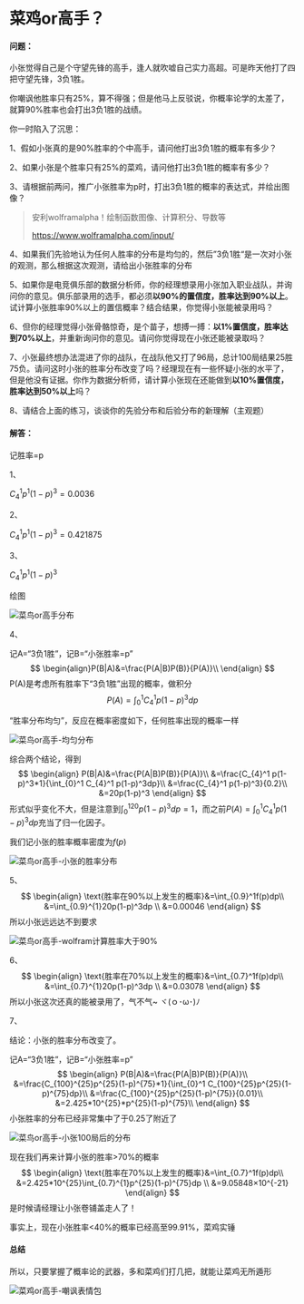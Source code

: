 # 菜鸡or高手？

#### 问题：

小张觉得自己是个守望先锋的高手，逢人就吹嘘自己实力高超。可是昨天他打了四把守望先锋，3负1胜。

你嘲讽他胜率只有25%，算不得强；但是他马上反驳说，你概率论学的太差了，就算90%胜率也会打出3负1胜的战绩。

你一时陷入了沉思：

1、假如小张真的是90%胜率的个中高手，请问他打出3负1胜的概率有多少？

2、如果小张是个胜率只有25%的菜鸡，请问他打出3负1胜的概率有多少？

3、请根据前两问，推广小张胜率为p时，打出3负1胜的概率的表达式，并绘出图像？

>  安利wolframalpha！绘制函数图像、计算积分、导数等
>
> https://www.wolframalpha.com/input/

4、如果我们先验地认为任何人胜率的分布是均匀的，然后”3负1胜“是一次对小张的观测，那么根据这次观测，请给出小张胜率的分布

5、如果你是电竞俱乐部的数据分析师，你的经理想录用小张加入职业战队，并询问你的意见。俱乐部录用的选手，都必须**以90%的置信度，胜率达到90%以上**。试计算小张胜率90%以上的置信概率？结合结果，你觉得小张能被录用吗？

6、但你的经理觉得小张骨骼惊奇，是个苗子，想搏一搏：**以1%置信度，胜率达到70%以上**，并重新询问你的意见。请问你觉得现在小张还能被录取吗？

7、小张最终想办法混进了你的战队，在战队他又打了96局，总计100局结果25胜75负。请问这时小张的胜率分布改变了吗？经理现在有一些怀疑小张的水平了，但是他没有证据。你作为数据分析师，请计算小张现在还能做到**以10%置信度，胜率达到50%以上**吗？

8、请结合上面的练习，谈谈你的先验分布和后验分布的新理解（主观题）



#### 解答：

记胜率=p

1、

$C_{4}^{1}p^1(1-p)^3=0.0036$



2、

$C_{4}^{1}p^1(1-p)^3=0.421875$



3、

$C_{4}^{1}p^1(1-p)^3$

绘图

![菜鸟or高手分布](E:\KeepLearning\MathforCoder\智商题\images\菜鸟or高手分布.png)



4、

记A=“3负1胜”，记B=“小张胜率=p”
$$
\begin{align}P(B|A)&=\frac{P(A|B)P(B)}{P(A)}\\
\end{align}
$$
P(A)是考虑所有胜率下“3负1胜”出现的概率，做积分
$$
P(A)=\int_{0}^1 C_{4}^1 p(1-p)^3dp
$$


“胜率分布均匀”，反应在概率密度如下，任何胜率出现的概率一样

![菜鸟or高手-均匀分布](E:\KeepLearning\MathforCoder\智商题\images\菜鸟or高手-均匀分布.png)

综合两个结论，得到
$$
\begin{align}
P(B|A)&=\frac{P(A|B)P(B)}{P(A)}\\
&=\frac{C_{4}^1 p(1-p)^3*1}{\int_{0}^1 C_{4}^1 p(1-p)^3dp}\\
&=\frac{C_{4}^1 p(1-p)^3}{0.2}\\
&=20p(1-p)^3
\end{align}
$$
形式似乎变化不大，但是注意到$\int_0^120p(1-p)^3dp=1$，而之前$P(A)=\int_{0}^1 C_{4}^1 p(1-p)^3dp$充当了归一化因子。  

我们记小张的胜率概率密度为$f(p)$  

![菜鸟or高手-小张的胜率分布](E:\KeepLearning\MathforCoder\智商题\images\菜鸟or高手-小张的胜率分布.png)

5、
$$
\begin{align}
\text{胜率在90%以上发生的概率}&=\int_{0.9}^1f(p)dp\\
&=\int_{0.9}^{1}20p(1-p)^3dp \\
&=0.00046
\end{align}
$$
所以小张远远达不到要求

![菜鸟or高手-wolfram计算胜率大于90%](E:\KeepLearning\MathforCoder\智商题\images\菜鸟or高手-wolfram计算胜率大于90%.png)



6、
$$
\begin{align}
\text{胜率在70%以上发生的概率}&=\int_{0.7}^1f(p)dp\\
&=\int_{0.7}^{1}20p(1-p)^3dp \\
&=0.03078
\end{align}
$$
所以小张这次还真的能被录用了，气不气~   ヾ(ｏ･ω･)ﾉ 



7、

结论：小张的胜率分布改变了。

记A=“3负1胜”，记B=“小张胜率=p”
$$
\begin{align}
P(B|A)&=\frac{P(A|B)P(B)}{P(A)}\\
&=\frac{C_{100}^{25}p^{25}(1-p)^{75}*1}{\int_{0}^1 C_{100}^{25}p^{25}(1-p)^{75}dp}\\
&=\frac{C_{100}^{25}p^{25}(1-p)^{75}}{0.01}\\
&=2.425*10^{25}*p^{25}(1-p)^{75}\\
\end{align}
$$
小张胜率的分布已经非常集中了于0.25了附近了  

![菜鸟or高手-小张100局后的分布](E:\KeepLearning\MathforCoder\智商题\images\菜鸟or高手-小张100局后的分布.png)



现在我们再来计算小张的胜率>70%的概率  
$$
\begin{align}
\text{胜率在70%以上发生的概率}&=\int_{0.7}^1f(p)dp\\
&=2.425*10^{25}\int_{0.7}^{1}p^{25}(1-p)^{75}dp \\
&=9.05848×10^{-21}
\end{align}
$$
是时候请经理让小张卷铺盖走人了！  

事实上，现在小张胜率<40%的概率已经高至99.91%，菜鸡实锤





#### 总结

所以，只要掌握了概率论的武器，多和菜鸡们打几把，就能让菜鸡无所遁形  

![菜鸡or高手-嘲讽表情包](E:\KeepLearning\MathforCoder\智商题\images\菜鸡or高手-嘲讽表情包.jpg)